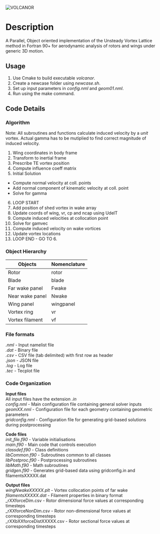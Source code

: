 ![VOLCANOR](logo/VOLCANOR.png)

# Description
A Parallel, Object oriented implementation of the Unsteady Vortex Lattice method in 
Fortran 90+ for aerodynamic analysis of rotors and wings under generic 3D motion.

## Usage  
1. Use Cmake to build executable _volcanor_.
2. Create a newcase folder using _newcase.sh_.
3. Set up input parameters in _config.nml_ and _geom01.nml_.
4. Run using the make command.

## Code Details 
### Algorithm
Note: All subroutines and functions calculate induced velocity by a *unit* vortex. 
Actual gamma has to be mutiplied to find correct magnitude of induced velocity.
1. Wing coordinates in body frame
2. Transform to inertial frame
3. Prescribe TE vortex position
4. Compute influence coeff matrix
5. Initial Solution
  * Compute normal velocity at coll. points
  * Add normal component of kinematic velocity at coll. point
  * Solve for gamma
6. LOOP START
7. Add position of shed vortex in wake array
8. Update coords of wing, vr, cp and ncap using UdelT
9. Compute induced velocities at collocation point
10. Solve for gamvec
11. Compute induced velocity on wake vortices
12. Update vortex locations
13. LOOP END - GO TO 6.

### Object Hierarchy 

Objects | Nomenclature  
--- | --- 
Rotor  | rotor  
Blade  | blade     
Far wake panel        | Fwake  
Near wake panel       | Nwake    
Wing panel       | wingpanel    
Vortex ring      | vr    
Vortex filament  | vf    

### File formats

_.nml_ - Input namelist file  
_.dat_ - Binary file  
_.csv_ - CSV file (tab delimited) with first row as header  
_.json_ - JSON file  
_.log_ - Log file  
_.tec_ - Tecplot file

### Code Organization

**Input files**  
All input files have the extension _.in_    
_config.nml_  -  Main configuration file containing general solver inputs  
_geomXX.nml_  -  Configuration file for each geometry containing geometric parameters  
_gridconfig.nml_  -  Configuration file for generating grid-based solutions during postprocessing  

**Code files**  
_init_file.f90_  -  Variable initialisations  
_main.f90_  -  Main code that controls execution  
_classdef.f90_  -  Class definitions  
_libCommon.f90_  -  Subroutines common to all classes  
_libPostproc.f90_  -  Postprocessing subroutines  
_libMath.f90_  -  Math subroutines  
_gridgen.f90_  -  Generates grid-based data using gridconfig.in and filamentsXXXXX.dat  

**Output files**  
_wingNwakeXXXXX.plt_  -  Vortex collocation points of far wake   
_filamentsXXXXX.dat_  -  Filament properties in binary format  
_rXXforceDim.csv  -  Rotor dimensional force values at corresponding timesteps  
_rXXforceNonDim.csv  -  Rotor non-dimensional force values at corresponding timesteps  
_rXXbXXforceDistXXXXX.csv  -  Rotor sectional force values at corresponding timesteps  
